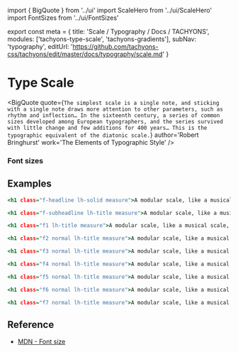 import { BigQuote } from '../ui'
import ScaleHero from '../ui/ScaleHero'
import FontSizes from '../ui/FontSizes'

export const meta =  {
  title: 'Scale / Typography / Docs / TACHYONS',
  modules: ['tachyons-type-scale', 'tachyons-gradients'],
  subNav: 'typography',
  editUrl: 'https://github.com/tachyons-css/tachyons/edit/master/docs/typography/scale.md'
}

# Type Scale

<ScaleHero />

<BigQuote
  quote={`
    The simplest scale is a single note, and sticking with a single note draws more attention to other parameters, such as rhythm and inflection…
    In the sixteenth century, a series of common sizes developed among European typographers, and the series survived with little change and few additions for 400 years…
    This is the typographic equivalent of the diatonic scale.
  `}
  author='Robert Bringhurst'
  work='The Elements of Typographic Style'
/>

### Font sizes

<FontSizes />

## Examples

```.html
<h1 class="f-headline lh-solid measure">A modular scale, like a musical scale, is a prearranged set of harmonious proportions.</h1>
```

```.html
<h1 class="f-subheadline lh-title measure">A modular scale, like a musical scale, is a prearranged set of harmonious proportions.</h1>
```

```.html
<h1 class="f1 lh-title measure">A modular scale, like a musical scale, is a prearranged set of harmonious proportions.</h1>
```

```.html
<h1 class="f2 normal lh-title measure">A modular scale, like a musical scale, is a prearranged set of harmonious proportions.</h1>
```

```.html
<h1 class="f3 normal lh-title measure">A modular scale, like a musical scale, is a prearranged set of harmonious proportions.</h1>
```

```.html
<h1 class="f4 normal lh-title measure">A modular scale, like a musical scale, is a prearranged set of harmonious proportions.</h1>
```

```.html
<h1 class="f5 normal lh-title measure">A modular scale, like a musical scale, is a prearranged set of harmonious proportions.</h1>
```

```.html
<h1 class="f6 normal lh-title measure">A modular scale, like a musical scale, is a prearranged set of harmonious proportions.</h1>
```

```.html
<h1 class="f7 normal lh-title measure">A modular scale, like a musical scale, is a prearranged set of harmonious proportions.</h1>
```

## Reference

- [MDN - Font size](https://developer.mozilla.org/en-US/docs/Web/CSS/font-size)
